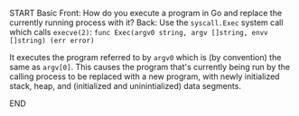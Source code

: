 START
Basic
Front: How do you execute a program in Go and replace the currently running process with it?
Back: 
Use the `syscall.Exec` system call which calls `execve(2)`: `func Exec(argv0 string, argv []string, envv []string) (err error)`

It executes the program referred to by `argv0` which is (by convention) the same as `argv[0]`. This causes the program that's currently being run by the calling process to be replaced with a new program, with newly initialized stack, heap, and (initialized and uninintialized) data segments.

END
